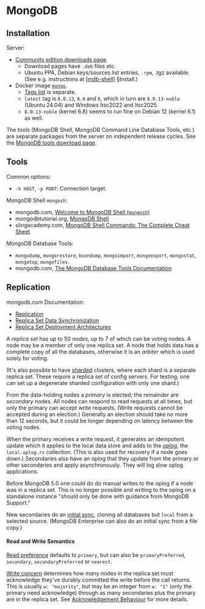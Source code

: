MongoDB
=======


Installation
------------

Server:
- [Community edition downloads page][mdb-dl-server].
  - Download pages have `.deb` files etc.
  - Ubuntu PPA, Debian keys/sources.list entries, `.rpm`, .tgz available.
    (See e.g. instructions at [[mdb-shell]] §Install.)
- Docker image [`mongo`][dr-mongo].
  - [Tags list][dr-mongo-tags] is separate.
  - `latest` tag is `8.0.13`, `8.0` and `8`, which in turn are
    `8.0.13-noble` (Ubuntu 24.04) and Windows ltsc2022 and ltsc2025.
  - `8.0.13-noble` (kernel 6.8) seems to run fine on Debian 12 (kernel 6.1)
    as well.

The tools (MongoDB Shell, MongoDB Command Line Database Tools, etc.)
are separate packages from the server on independent release cycles.
See the [MongoDB tools download page][mdb-dl-tools].


Tools
-----

Common options:
- `-h HOST`, `-p PORT`: Connection target.

MongoDB Shell `mongosh`:
- mongodb.com, [Welcome to MongoDB Shell (`mongosh`)][mdb-shell]
- mongodbtutorial.org, [MongoDB Shell][mtut-shell]
- slingacademy.com, [MongoDB Shell Commands: The Complete Cheat
  Sheet][sling-mongosh]

MongoDB Database Tools:
- `mongodump`, `mongorestore`, `bsondump`, `mongoimport`, `mongoexport`,
  `mongostat`, `mongotop`, `mongofiles`.
- mongodb.com, [The MongoDB Database Tools Documentation][mdb-tools]


Replication
-----------

mongodb.com Documentation:
- [Replication][mdb-replication]
- [Replica Set Data Synchronization][mdb-rep-sync]
- [Replica Set Deployment Architectures][mdb-rep-arch]

A _replica set_ has up to 50 _nodes,_ up to 7 of which can be voting nodes.
A node may be a member of only one replica set. A node that holds data has
a complete copy of all the databases, otherwise it is an _arbiter_ which is
used solely for voting.

(It's also possible to have [sharded] clusters, where each shard is a
separate replica set. These require a replica set of config servers. For
testing, one can set up a degenerate sharded configuration with only one
shard.)

From the data-holding nodes a _primary_ is elected; the remainder are
_secondary_ nodes. All nodes can respond to read requests at all times, but
only the primary can accept write requests. (Write requests cannot be
accepted during an election.) Generally an election should take no more
than 12 seconds, but it could be longer depending on latency between the
voting nodes.

When the primary receives a write request, it generates an idempotent
update which it applies to the local data store and adds to the _[oplog],_
the `local.oplog.rs` collection. (This is also used for recovery if a node
goes down.) Secondaries also have an oplog that they update from the
primary or other secondaries and apply asynchronously. They will log
slow oplog applications.

Before MongoDB 5.0 one could do do manual writes to the oplog if a node was
in a replica set. This is no longer possible and writing to the oplog on a
standalone instance "should only be done with guidance from MongoDB
Support."

New secondaries do an [initial sync][mdb-rep-sync], cloning all databases
but `local` from a selected source. (MongoDB Enterprise can also do an
initial sync from a file copy.)

#### Read and Write Semantics

[Read preference] defaults to `primary`, but can also be
`primaryPreferred`, `secondary`, `secondaryPreferred` or `nearest`.

[Write concern] determines how many nodes in the replica set must
acknowledge they've durably committed the write before the call returns.
This is usually `w: "majority"`, but may be an integer from `w: "1"` (only
the primary need acknowledge) through as many secondaries plus the primary
are in the replica set. See [Acknowledgement Behaviour] for more details.



<!-------------------------------------------------------------------->
[dr-mongo-tags]: https://github.com/docker-library/docs/blob/master/mongo/README.md
[dr-mongo]: https://hub.docker.com/_/mongo/
[mdb-dl-server]: https://www.mongodb.com/try/download/community-edition/releases
[mdb-dl-tools]: https://www.mongodb.com/try/download/shell
[mdb-shell]: https://www.mongodb.com/docs/mongodb-shell/
[mdb-tools]: https://www.mongodb.com/docs/database-tools/
[mtut-shell]: https://www.mongodbtutorial.org/getting-started/mongodb-shell/
[sling-mongosh]: https://www.slingacademy.com/article/mongodb-shell-commands-the-complete-cheat-sheet/

<!-- Replication -->
[Acknowledgement Behaviour]: https://www.mongodb.com/docs/manual/reference/write-concern/#std-label-wc-ack-behavior
[mdb-rep-arch]: https://www.mongodb.com/docs/manual/core/replica-set-architectures/
[mdb-rep-sync]: https://www.mongodb.com/docs/manual/core/replica-set-sync/
[mdb-replication]: https://www.mongodb.com/docs/manual/replication/
[oplog]: https://www.mongodb.com/docs/manual/core/replica-set-oplog/
[read preference]: https://www.mongodb.com/docs/manual/core/read-preference/
[sharded]: https://www.mongodb.com/docs/manual/core/sharded-cluster-components/#sharded-cluster-components
[write concern]: https://www.mongodb.com/docs/manual/core/replica-set-write-concern/
